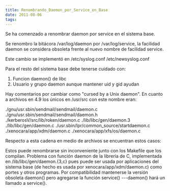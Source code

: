 ```yaml
---
title: Renombrando_Daemon_por_Service_en_Base
date: 2011-08-06
tags:
---
```

Se ha comenzado a renombrar daemon por service en el sistema base.

Se renombro la bitácora /var/log/daemon por /var/log/service, la facilidad daemon se considera obsoleta frente al nuevo nombre de facilidad service.

Este cambio se implementó en 
/etc/syslog.conf /etc/newsyslog.conf 


Para el resto del sistema base debe tenerse cuidado con:

1. Funcion daemon() de libc
2. Usuario y grupo daemon aunque mantener uid y gid ayudan


Hay comentarios por cambiar como "cursed by a Unix daemon".
En cuanto a archivos en 4.9 los únicos en /usr/src con este nombre eran:

./gnu/usr.sbin/sendmail/sendmail/daemon.c
./gnu/usr.sbin/sendmail/sendmail/daemon.h
./kerberosV/src/lib/roken/daemon.c
./lib/libc/gen/daemon.3
./lib/libc/gen/daemon.c
./usr.sbin/lpr/common_source/startdaemon.c
./xenocara/app/xdm/daemon.c
./xenocara/app/xfs/os/daemon.c

Respecto a esta cadena en medio de archivos se encuentran estos casos:


Estos puede renombrarse sin inconveniente junto con los Makefile que los compilan.
Problema con función daemon de la librería de C, implementada en /lib/libc/gen/daemon.{3,c}
pues puede ser usada por aplicaciones del sistema base (de hecho es usada por xenocara/app/xdm/daemon.c) como portes y otros programas.  Por compatibilidad mantenerse la versión obsoleta daemon() pero agregarse la función service() ---daemon() hará un llamado a service().


